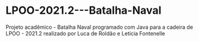# LPOO-2021.2---Batalha-Naval
Projeto acadêmico - Batalha Naval programado com Java para a cadeira de LPOO - 2021.2  realizado por Luca de Roldão e Letícia Fontenelle
